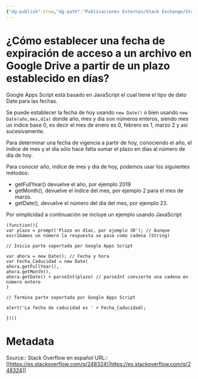 ```yaml
---
{"dg-publish":true,"dg-path":"Publicaciones Externas/Stack Exchange/Stack Overflow en español/es.stackoverflow.com-248324.md","permalink":"/publicaciones-externas/stack-exchange/stack-overflow-en-espanol/es-stackoverflow-com-248324/","title":"¿Cómo establecer una fecha de expiración de acceso a un archivo en Google Drive a partir de un plazo establecido en días?","hide":true,"noteIcon":"\"0\"","created":"2024-04-03T12:49:10.728-06:00","updated":"2024-04-05T16:43:55.061-06:00"}
---
```


# ¿Cómo establecer una fecha de expiración de acceso a un archivo en Google Drive a partir de un plazo establecido en días?

Google Apps Script está basado en JavaScript el cual tiene el tipo de dato Date para las fechas.

Se puede establecer la fecha de hoy usando `new Date()` o bien usando `new Date(año,mes,día)` donde año, mes y día son números enteros, siendo mes un índice base 0, es decir el mes de enero es 0, febrero es 1, marzo 2 y así sucesivamente.

Para determinar una fecha de vigencia a partir de hoy, conociendo el año, el índice de mes y el día sólo hace falta sumar el plazo en días al número de día de hoy.

Para conocer año, indice de mes y día de hoy, podemos usar los siguientes métodos:

- getFullYear() devuelve el año, por ejemplo 2019
- getMonth(), devuelve el índice del mes, por ejemplo 2 para el mes de marzo.
- getDate(), devuelve el número del día del mes, por ejemplo 23.


Por simplicidad a continuación se incluye un ejemplo usando JavaScript

<!-- begin snippet: js hide: false console: true babel: false -->

<!-- language: lang-js -->

    (function(){
    var plazo = prompt('Plazo en días, por ejemplo 30'); // Aunque escribamos un número la respuesta se pasa como cadena (String)

    // Inicia parte soportada por Google Apps Script

    var ahora = new Date(); // Fecha y hora 
    var Fecha_Caducidad = new Date(
    ahora.getFullYear(),
    ahora.getMonth(),
    ahora.getDate() + parseInt(plazo) // parseInt convierte una cadena en número entero
    )

    // Termina parte soportada por Google Apps Script

    alert('La fecha de caducidad es ' + Fecha_Caducidad);

    })()

<!-- end snippet -->



# Metadata
Source:: Stack Overflow en español
URL:: [[https://es.stackoverflow.com/q/248324\|https://es.stackoverflow.com/q/248324]]

